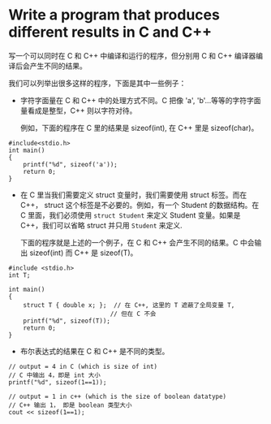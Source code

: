 ﻿# Write a program that produces different results in C and C++
写一个可以同时在 C 和 C++ 中编译和运行的程序，但分别用 C 和 C++ 编译器编译后会产生不同的结果。

我们可以列举出很多这样的程序，下面是其中一些例子：

* 字符字面量在 C 和 C++ 中的处理方式不同。C 把像 'a', 'b'...等等的字符字面量看成是整型，C++ 则以字符对待。
    
    例如，下面的程序在 C 里的结果是 sizeof(int), 在 C++ 里是 sizeof(char)。
    
```
#include<stdio.h>
int main()
{
    printf("%d", sizeof('a'));
    return 0;
}
```

* 在 C 里当我们需要定义 struct 变量时，我们需要使用 struct 标签。而在 C++， struct 这个标签是不必要的。例如，有一个 Student 的数据结构。在 C 里面，我们必须使用 `struct Student` 来定义 Student 变量。如果是 C++，我们可以省略 struct 并只用 `Student` 来定义.

    下面的程序就是上述的一个例子，在 C 和 C++ 会产生不同的结果。C 中会输出 sizeof(int) 而 C++ 是 sizeof(T)。

```
#include <stdio.h>
int T;
  
int main()
{
    struct T { double x; };  // 在 C++, 这里的 T 遮蔽了全局变量 T, 
                            // 但在 C 不会
    printf("%d", sizeof(T));
    return 0;
}
```

* 布尔表达式的结果在 C 和 C++ 是不同的类型。
    
```
// output = 4 in C (which is size of int)
// C 中输出 4，即是 int 大小
printf("%d", sizeof(1==1)); 
 
// output = 1 in c++ (which is the size of boolean datatype)
// C++ 输出 1， 即是 boolean 类型大小
cout << sizeof(1==1); 
```

